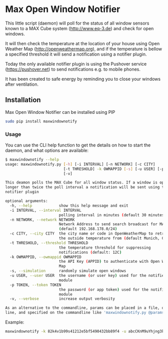 # Max Open Window Notifier

This little script (daemon) will poll for the status of all window sensors known to a MAX Cube system (http://www.eq-3.de) 
and check for open windows. 

It will then check the temperature at the location of your house using Open Weather Map (http://openweathermap.org), and if the temperature is bellow a specified threshold it will send a notification using a notifier plugin.

Today the only available notifier plugin is using the Pushover service (https://pushover.net) to send notifications e.g. to mobile phones.

It has been created to safe energy by reminding you to close your windows after ventilation.

## Installation 

Max Open Window Notifier can be installed using PIP

```bash
sudo pip install maxwindownotify
```

### Usage

You can use the CLI help function to get the details on how to start the daemon, and what options are available:

```bash
$ maxwindownotify --help
usage: maxwindownotify.py [-h] [-i INTERVAL] [-n NETWORK] [-c CITY]
                          [-t THRESHOLD] -k OWMAPPID [-s] [-u USER] [-p TOKEN]
                          [-v]

This deamon polls the MAX Cube for all window status. If a window is open
longer than twice the poll interval a notification will be sent using the
notifier plugin

optional arguments:
  -h, --help            show this help message and exit
  -i INTERVAL, --interval INTERVAL
                        polling interval in minutes (default 30 minutes)
  -n NETWORK, --network NETWORK
                        Network Address to send search broadcast for MAX Cube
                        (default 192.168.178.0/24)
  -c CITY, --city CITY  the city name or code in OpenWeatherMap to retrieve
                        the outside temperature from (default Munich, Germany)
  -t THRESHOLD, --threshold THRESHOLD
                        the temperature threshold for suppressing
                        notifications (default: 12C)
  -k OWMAPPID, --owmappid OWMAPPID
                        the API Key (APPID) to authenticate with Open Weather
                        Map
  -s, --simulation      randomly simulate open windows
  -u USER, --user USER  the username (or user key) used for the notifier
                        module
  -p TOKEN, --token TOKEN
                        the password (or app token) used for the notifier
                        module
  -v, --verbose         increase output verbosity

As an alternative to the commandline, params can be placed in a file, one per
line, and specified on the commandline like 'maxwindownotify.py @params.conf'.
```

Example:
```bash
maxwindownotify -k 82k4v1b99s41212e5bf5490432bb89f4 -u abcCKnM9uYhjng3kLV6czGFUsmZ76D -p ahxYZcjhXT6P5zDt265LGyuLVaDQNx -i 15 -c Berlin -t 8
```